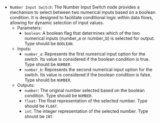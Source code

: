 - `Number Input Switch`: The Number Input Switch node provides a mechanism to select between two numerical inputs based on a boolean condition. It is designed to facilitate conditional logic within data flows, allowing for dynamic selection of input values.
    - Parameters:
        - `boolean`: A boolean flag that determines which of the two numerical inputs (number_a or number_b) is selected for output. Type should be `BOOLEAN`.
    - Inputs:
        - `number_a`: Represents the first numerical input option for the switch. Its value is considered if the boolean condition is true. Type should be `NUMBER`.
        - `number_b`: Represents the second numerical input option for the switch. Its value is considered if the boolean condition is false. Type should be `NUMBER`.
    - Outputs:
        - `number`: The original number selected based on the boolean condition. Type should be `NUMBER`.
        - `float`: The float representation of the selected number. Type should be `FLOAT`.
        - `int`: The integer representation of the selected number. Type should be `INT`.
